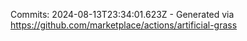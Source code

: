 Commits: 2024-08-13T23:34:01.623Z - Generated via https://github.com/marketplace/actions/artificial-grass
<br>

